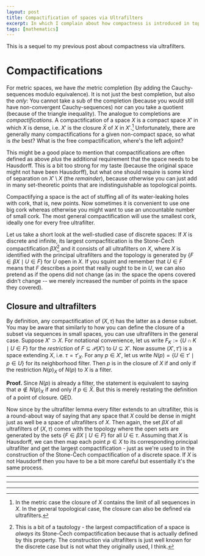 ```yaml
---
layout: post
title: Compactification of spaces via Ultrafilters
excerpt: In which I complain about how compactness is introduced in topology classes
tags: [mathematics]
---
```


This is a sequel to my previous post about compactness via ultrafilters.

# Compactifications

For metric spaces, we have *the* metric completion (by adding the Cauchy-sequences modulo equivalence). It is not just the best completion, but also the *only*: You cannot take a sub of the completion (because you would still have non-convergent Cauchy-sequences) nor can you take a quotient (because of the triangle inequality). The analogue to completions are *compactifications*. A compactification of a space $X$ is a compact space $X'$ in which $X$ is dense, i.e. $X'$ is the closure $\bar{X}$ of $X$ in $X'$.[^closure] Unfortunately, there are generally many compactifications for a given non-compact space, so what is *the* best? What is the free compactification, where's the left adjoint?

This might be a good place to mention that compactifications are often defined as above *plus* the additional requirement that the space needs to be Hausdorff. This is a bit too strong for my taste (because the original space might not have been Hausdorff), but what one should require is some kind of separation on $X' \setminus X$ (the *remainder*), because otherwise you can just add in many set-theoretic points that are indistinguishable as topological points.

Compactifying a space is the act of stuffing all of its water-leaking holes with cork, that is, new points. Now sometimes it is convenient to use one big cork whereas otherwise you might want to use an uncountable number of small cork. The most general compactification will use the smallest cork, ideally one for every free ultrafilter.

Let us take a short look at the well-studied case of discrete spaces: If $X$ is discrete and infinite, its largest compacfitication is the Stone-Čech compactification $\beta X$[^stone-cech] and it consists of all ultrafilters on $X$, where $X$ is identified with the principal ultrafilters and the topology is generated by $\lbrace F \in \beta X \mid U \in F \rbrace$ for $U$ open in $X$. If you squint and remember that $U \in F$ means that $F$ describes a point that really ought to be in $U$, we can also pretend as if the opens did not change (as in: the space the opens covered didn't change -- we merely increased the number of points in the space they covered).

## Closure and ultrafilters
By definition, any compactification of $(X, \tau)$ has the latter as a dense subset. You may be aware that similarly to how you can define the closure of a subset via sequences in small spaces, you can use ultrafilters in the general case. Suppose $X' \supset X$. For notational convenience, let us write $F_K := \lbrace U \cap K \mid U \in F \rbrace$ for the *restriction* of $F \subseteq \mathcal{P}(X')$ to $U \subseteq X'$.
Now assume $(X', \tau')$ is a space extending $X$, i.e. $\tau = \tau'_X$. For any $p \in X'$, let us write $N(p) = \lbrace U \in \tau' \mid p \in U \rbrace$ for its neighborhood filter. Then $p$ is in the closure of $X$ if and only if the restriction $N(p)_X$ of $N(p)$ to $X$ is a filter.

**Proof.** Since $N(p)$ is already a filter, the statement is equivalent to saying that $\emptyset \notin N(p)_X$ if and only if $p \in \bar{X}$. But this is merely restating the definition of a point of closure. QED.

Now since by the ultrafilter lemma every filter extends to an ultrafilter, this is a round-about way of saying that any space that $X$ could be dense in might just as well be a space of ultrafilters of $X$. Then again, the set $\beta X$ of all ultrafilters of $(X, \tau)$ comes with the topology where the open sets are generated by the sets $\lbrace F \in \beta X \mid U \in F \rbrace$ for all $U \in \tau$. Assuming that $X$ is Hausdorff, we can then map each point $p \in X$ to its corresponding principal ultrafilter and get the largest compactification - just as we're used to in the construction of the Stone-Čech compactification of a discrete space. If $X$ is not Hausdorff then you have to be a bit more careful but essentially it's the same process.

---
---
---

[^closure]: In the metric case the closure of $X$ contains the limit of all sequences in $X$. In the general topological case, the closure can also be defined via ultrafilters.

[^stone-cech]: This is a bit of a tautology - the largest compactification of a space is *always* its Stone-Čech compactification because that is actually defined by this property. The construction via ultrafilters is just well known for the discrete case but is not what they originally used, I think.
